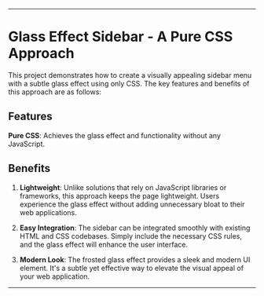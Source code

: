 
---

# Glass Effect Sidebar - A Pure CSS Approach

This project demonstrates how to create a visually appealing sidebar menu with a subtle glass effect using only CSS. The key features and benefits of this approach are as follows:

## Features

**Pure CSS**: Achieves the glass effect and functionality without any JavaScript.

## Benefits

1. **Lightweight**: Unlike solutions that rely on JavaScript libraries or frameworks, this approach keeps the page lightweight. Users experience the glass effect without adding unnecessary bloat to their web applications.

2. **Easy Integration**: The sidebar can be integrated smoothly with existing HTML and CSS codebases. Simply include the necessary CSS rules, and the glass effect will enhance the user interface.

3. **Modern Look**: The frosted glass effect provides a sleek and modern UI element. It's a subtle yet effective way to elevate the visual appeal of your web application.

---
